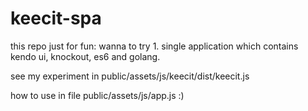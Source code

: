 # keecit-spa
this repo just for fun: wanna to try 1. single application which contains kendo ui, knockout, es6 and golang.

see my experiment in public/assets/js/keecit/dist/keecit.js

how to use in file public/assets/js/app.js
:)


